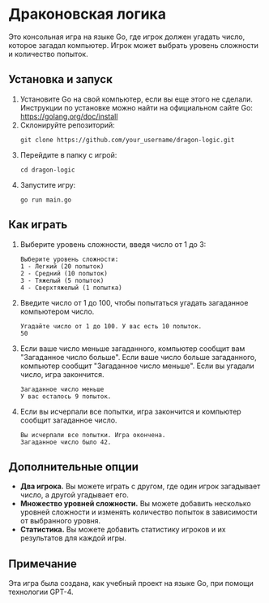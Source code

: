 # Драконовская логика
Это консольная игра на языке Go, где игрок должен угадать число, которое загадал компьютер. Игрок может выбрать уровень сложности и количество попыток.

## Установка и запуск
1. Установите Go на свой компьютер, если вы еще этого не сделали. Инструкции по установке можно найти на официальном сайте Go: https://golang.org/doc/install
2. Склонируйте репозиторий:
    ```
    git clone https://github.com/your_username/dragon-logic.git
    ```
3. Перейдите в папку с игрой:
    ```
    cd dragon-logic
    ```
4. Запустите игру:
    ```
    go run main.go
    ```

## Как играть
1. Выберите уровень сложности, введя число от 1 до 3:
    ```
    Выберите уровень сложности:
    1 - Легкий (20 попыток)
    2 - Средний (10 попыток)
    3 - Тяжелый (5 попыток)
    4 - Сверхтяжелый (1 попытка)
    ```
2. Введите число от 1 до 100, чтобы попытаться угадать загаданное компьютером число.
    ```
    Угадайте число от 1 до 100. У вас есть 10 попыток.
    50
    ```
3. Если ваше число меньше загаданного, компьютер сообщит вам "Загаданное число больше". Если ваше число больше загаданного, компьютер сообщит "Загаданное число меньше". Если вы угадали число, игра закончится.
    ```
    Загаданное число меньше
    У вас осталось 9 попыток.
    ```
4. Если вы исчерпали все попытки, игра закончится и компьютер сообщит загаданное число.
    ```
    Вы исчерпали все попытки. Игра окончена.
    Загаданное число было 42.
    ```

## Дополнительные опции
* **Два игрока.** Вы можете играть с другом, где один игрок загадывает число, а другой угадывает его.
* **Множество уровней сложности.** Вы можете добавить несколько уровней сложности и изменять количество попыток в зависимости от выбранного уровня.
* **Статистика.** Вы можете добавить статистику игроков и их результатов для каждой игры.

## Примечание
Эта игра была создана, как учебный проект на языке Go, при помощи технологии GPT-4.
